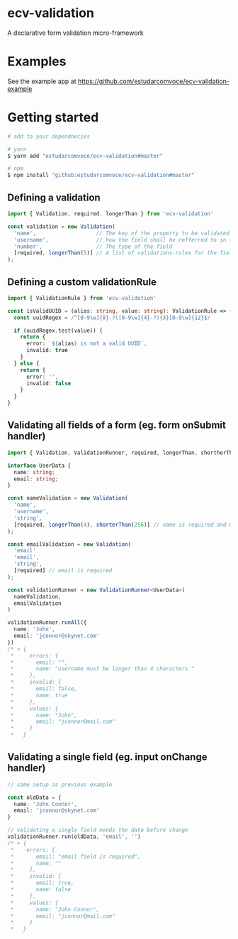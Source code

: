 ecv-validation
==============

A declarative form validation micro-framework 

# Examples
See the example app at https://github.com/estudarcomvoce/ecv-validation-example

# Getting started
```bash
# add to your dependnecies

# yarn
$ yarn add "estudarcomvoce/ecv-validation#master"

# npm
$ npm install "github:estudarcomvoce/ecv-validation#master"
```


## Defining a validation

```typescript
import { Validation, required, longerThan } from 'ecv-validation'

const validation = new Validation(
  'name',                   // The key of the property to be validated
  'username',               // how the field shall be refferred to in the error message
  'number',                 // The type of the field
  [required, longerThan(5)] // A list of validations-rules for the field, here it is required and must be longer than 5 characters 
);
```

## Defining a custom validationRule

```typescript
import { ValidationRule } from 'ecv-validation'

const isValidUUID = (alias: string, value: string): ValidationRule => {
  const uuidRegex = /^[0-9\w]{8}-?([0-9\w]{4}-?){3}[0-9\w]{12}$/

  if (uuidRegex.test(value)) {
    return {
      error: `${alias} is not a valid UUID`,
      invalid: true
    }
  } else {
    return {
      error: '',
      invalid: false
    }
  }
}
```

## Validating all fields of a form (eg. form onSubmit handler)

```typescript
import { Validation, ValidationRunner, required, longerThan, shortherThan, FormData } from 'ecv-validation'

interface UserData {
  name: string;
  email: string;
}

const nameValidation = new Validation(
  'name',
  'username',
  'string',
  [required, longerThan(4), shorterThan(256)] // name is required and must be between 5 and 255 characters
);

const emailValidation = new Validation(
  'email'
  'email',
  'string',
  [required] // email is required
);

const validationRunner = new ValidationRunner<UserData>(
  nameValidation,
  emailValidation
)

validationRunner.runAll({
  name: 'John',
  email: 'jconnor@skynet.com'
})
/* > {
 *     errors: {
 *       email: "",
 *       name: "username must be longer than 4 characters "
 *     },
 *     invalid: {
 *       email: false,
 *       name: true
 *     },
 *     values: {
 *       name: "John",
 *       email: "jconnor@mail.com"  
 *     }
 *   } 
```

## Validating a single field (eg. input onChange handler)

```typescript
// same setup as previous example

const oldData = {
  name: 'John Connor',
  email: 'jconnor@skynet.com'
}

// validating a single field needs the data before change
validationRunner.run(oldData, 'email', '')
/* > {
 *    errors: {
 *       email: "email field is required",
 *       name: ""
 *     },
 *     invalid: {
 *       email: true,
 *       name: false
 *     },
 *     values: {
 *       name: "John Connor",
 *       email: "jconnor@mail.com"  
 *     }
 *   } 


```